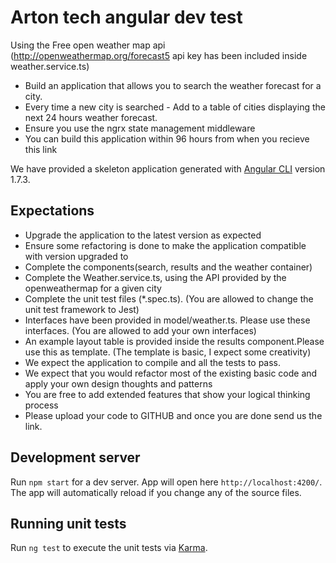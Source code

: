 # Arton tech angular dev test

Using the Free open weather map api (http://openweathermap.org/forecast5 api key has been included inside weather.service.ts)

  * Build an application that allows you to search the weather forecast for a city. 
  * Every time a new city is searched - Add to a table of cities displaying the next 24 hours weather forecast.
  * Ensure you use the ngrx state management middleware
  * You can build this application within 96 hours from when you recieve this link

We have provided a skeleton application  generated with [Angular CLI](https://github.com/angular/angular-cli) version 1.7.3.
## Expectations
  * Upgrade the application to the latest version as expected
  * Ensure some refactoring is done to make the application compatible with version upgraded to
  * Complete the components(search, results and the weather container)
  * Complete the Weather.service.ts, using the API provided by the openweathermap for a given city
  * Complete the unit test files (*.spec.ts). (You are allowed to change the unit test framework to Jest)
  * Interfaces have been provided in model/weather.ts. Please use these interfaces. (You are allowed to add your own interfaces)
  * An example layout table is provided inside the results component.Please use this as template. (The template is basic, I expect some creativity)
  * We expect the application to compile and all the tests to pass.
  * We expect that you would refactor most of the existing basic code and apply your own design thoughts and patterns
  * You are free to add extended features that show your logical thinking process
  * Please upload your code to GITHUB and once you are done send us the link.

## Development server

Run `npm start` for a dev server. App will open here `http://localhost:4200/`. The app will automatically reload if you change any of the source files.

## Running unit tests

Run `ng test` to execute the unit tests via [Karma](https://karma-runner.github.io).
